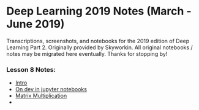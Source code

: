# Deep Learning 2019 Notes (March - June 2019)

Transcriptions, screenshots, and notebooks for the 2019 edition of Deep Learning Part 2. Originally provided by Skyworkin. All original notebooks / notes may be migrated here eventually. Thanks for stopping by!

### Lesson 8 Notes:

- [Intro](/live_notes/lesson8.md)
- [On dev in jupyter notebooks](/live_notes/lesson-081-intro-dev.ipynb)
- [Matrix Multiplication](/live_notes/lesson-082-matrix-multi.ipynb)
- 